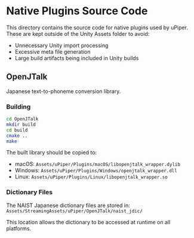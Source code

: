 # Native Plugins Source Code

This directory contains the source code for native plugins used by uPiper.
These are kept outside of the Unity Assets folder to avoid:
- Unnecessary Unity import processing
- Excessive meta file generation  
- Large build artifacts being included in Unity builds

## OpenJTalk

Japanese text-to-phoneme conversion library.

### Building

```bash
cd OpenJTalk
mkdir build
cd build
cmake ..
make
```

The built library should be copied to:
- macOS: `Assets/uPiper/Plugins/macOS/libopenjtalk_wrapper.dylib`
- Windows: `Assets/uPiper/Plugins/Windows/openjtalk_wrapper.dll`
- Linux: `Assets/uPiper/Plugins/Linux/libopenjtalk_wrapper.so`

### Dictionary Files

The NAIST Japanese dictionary files are stored in:
`Assets/StreamingAssets/uPiper/OpenJTalk/naist_jdic/`

This location allows the dictionary to be accessed at runtime on all platforms.